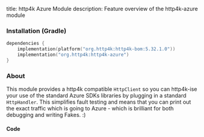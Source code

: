 title: http4k Azure Module
description: Feature overview of the http4k-azure module

### Installation (Gradle)

```kotlin
dependencies {
    implementation(platform("org.http4k:http4k-bom:5.32.1.0"))
    implementation("org.http4k:http4k-azure")
}
```

### About
This module provides a http4k compatible `HttpClient` so you can http4k-ise your use of the standard Azure SDKs libraries by plugging in a standard `HttpHandler`. This simplifies fault testing and means that you can print out the exact traffic which is going to Azure - which is brilliant for both debugging and writing Fakes. :)

#### Code [<img class="octocat"/>](https://github.com/http4k/http4k/blob/master/src/docs/guide/reference/aws/example_sdk.kt)

<script src="https://gist-it.appspot.com/https://github.com/http4k/http4k/blob/master/src/docs/guide/reference/azure/example_sdk.kt"></script>
